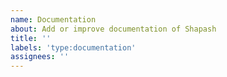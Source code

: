 ```yaml
---
name: Documentation
about: Add or improve documentation of Shapash
title: ''
labels: 'type:documentation'
assignees: ''
---
```

